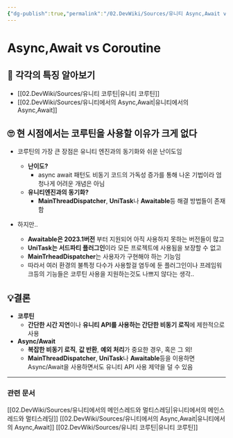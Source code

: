 ```yaml
---
{"dg-publish":true,"permalink":"/02.DevWiki/Sources/유니티 Async,Await vs Coroutine/","noteIcon":""}
---
```



# Async,Await vs Coroutine

## 🔎 각각의 특징 알아보기

* [[02.DevWiki/Sources/유니티 코루틴\|유니티 코루틴]]
* [[02.DevWiki/Sources/유니티에서의 Async,Await\|유니티에서의 Async,Await]]

## 🙄 현 시점에서는 코루틴을 사용할 이유가 크게 없다

* 코루틴의 가장 큰 장점은 유니티 엔진과의 동기화와 쉬운 난이도임
	* **난이도?**
		* async await 패턴도 비동기 코드의 가독성 증가를 통해 나온 기법이라 엄청나게 어려운 개념은 아님
	* **유니티엔진과의 동기화?**
		* **MainThreadDispatcher**, **UniTask**나 **Awaitable**등 해결 방법들이 존재함

* 하지만..
	* **Awaitable은 2023.1버전** 부터 지원되어 아직 사용하지 못하는 버전들이 많고
	* **UniTask는 서드파티 플러그인**이라 모든 프로젝트에 사용됨을 보장할 수 없고
	* **MainTrheadDispatcher**는 사용자가 구현해야 하는 기능임
	* 따라서 여러 환경의 불특정 다수가 사용할걸 염두에 둔 플러그인이나 프레임워크등의 기능들은 코루틴 사용을 지원하는것도 나쁘지 않다는 생각..

## 💡결론

- **코루틴**
	- **간단한 시간 지연**이나 **유니티 API를 사용하는 간단한 비동기 로직**에 제한적으로 사용
- **Async/Await**
	- **복잡한 비동기 로직**, **값 반환**, **예외 처리**가 중요한 경우, 혹은 그 외!
	- **MainThreadDispatcher**, **UniTask**나 **Awaitable**등을 이용하면 Async/Await을 사용하면서도 유니티 API 사용 제약을 덜 수 있음

---
### 관련 문서
[[02.DevWiki/Sources/유니티에서의 메인스레드와 멀티스레딩\|유니티에서의 메인스레드와 멀티스레딩]]
[[02.DevWiki/Sources/유니티에서의 Async,Await\|유니티에서의 Async,Await]]
[[02.DevWiki/Sources/유니티 코루틴\|유니티 코루틴]]